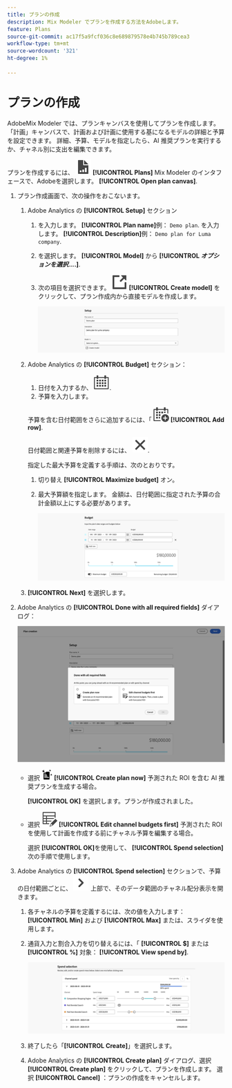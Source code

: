 ```yaml
---
title: プランの作成
description: Mix Modeler でプランを作成する方法をAdobeします。
feature: Plans
source-git-commit: ac17f5a9fcf036c8e689879578e4b745b789cea3
workflow-type: tm+mt
source-wordcount: '321'
ht-degree: 1%

---
```



# プランの作成

AdobeMix Modeler では、プランキャンバスを使用してプランを作成します。 「計画」キャンバスで、計画および計画に使用する基になるモデルの詳細と予算を設定できます。 詳細、予算、モデルを指定したら、AI 推奨プランを実行するか、チャネル別に支出を編集できます。

プランを作成するには、 ![PLan](../assets/icons/FileChart.svg) **[!UICONTROL Plans]** Mix Modeler のインタフェースで、Adobeを選択します。 **[!UICONTROL Open plan canvas]**.

1. プラン作成画面で、次の操作をおこないます。

   1. Adobe Analytics の **[!UICONTROL Setup]** セクション

      1. を入力します。 **[!UICONTROL Plan name]**&#x200B;例： `Demo plan`. を入力します。 **[!UICONTROL Description]**&#x200B;例： `Demo plan for Luma company`.
      1. を選択します。 **[!UICONTROL Model]** から **[!UICONTROL _オプションを選択…_.]**.
      1. 次の項目を選択できます。 ![LinkOut](../assets/icons/LinkOut.svg) **[!UICONTROL Create model]** をクリックして、プラン作成内から直接モデルを作成します。

         ![プラン設定](../assets/plan-setup.png)

   1. Adobe Analytics の **[!UICONTROL Budget]** セクション：

      1. 日付を入力するか、 ![カレンダー](../assets/icons/Calendar.svg).
      1. 予算を入力します。

      予算を含む日付範囲をさらに追加するには、「 ![CalendarAdd](../assets/icons/CalendarAdd.svg) **[!UICONTROL Add row]**.

      日付範囲と関連予算を削除するには、 ![閉じる](../assets/icons/Close.svg).

      指定した最大予算を定義する手順は、次のとおりです。

      1. 切り替え **[!UICONTROL Maximize budget]** オン。
      1. 最大予算額を指定します。 金額は、日付範囲に指定された予算の合計金額以上にする必要があります。

         ![予算の計画](../assets/plan-budget.png)

   1. **[!UICONTROL Next]** を選択します。

1. Adobe Analytics の **[!UICONTROL Done with all required fields]** ダイアログ：

   ![計画完了](../assets/plan-done-required-fields.png)

   * 選択 <img src="../assets/icons/NewPlan.svg" width="25" /> **[!UICONTROL Create plan now]** 予測された ROI を含む AI 推奨プランを生成する場合。

     **[!UICONTROL OK]** を選択します。プランが作成されました。


   * 選択 ![TableEdit](../assets/icons/TableEdit.svg) **[!UICONTROL Edit channel budgets first]** 予測された ROI を使用して計画を作成する前にチャネル予算を編集する場合。

     選択 **[!UICONTROL OK]**&#x200B;を使用して、 **[!UICONTROL Spend selection]** 次の手順で使用します。



1. Adobe Analytics の **[!UICONTROL Spend selection]** セクションで、予算の日付範囲ごとに、 ![シェブロン](../assets/icons/ChevronRight.svg) 上部で、そのデータ範囲のチャネル配分表示を開きます。

   1. 各チャネルの予算を定義するには、次の値を入力します： **[!UICONTROL Min]** および **[!UICONTROL Max]** または、スライダを使用します。

   1. 通貨入力と割合入力を切り替えるには、「 **[!UICONTROL $]** または **[!UICONTROL %]** 対象： **[!UICONTROL View spend by]**.

      ![支出の選択](../assets/plan-spend-selection.png)

   1. 終了したら「**[!UICONTROL Create]**」を選択します。

   1. Adobe Analytics の **[!UICONTROL Create plan]** ダイアログ、選択 **[!UICONTROL Create plan]** をクリックして、プランを作成します。 選択 **[!UICONTROL Cancel]** ：プランの作成をキャンセルします。



